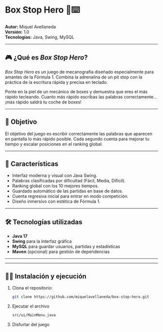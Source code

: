 # Box Stop Hero 🏁⌨️

**Autor:** Miquel Avellaneda  
**Versión:** 1.0  
**Tecnologías:** Java, Swing, MySQL  

---

## 🎮 ¿Qué es *Box Stop Hero*?

*Box Stop Hero* es un juego de mecanografía diseñado especialmente para amantes de la Fórmula 1. Combina la adrenalina de un pit stop con la práctica de la escritura rápida y precisa en teclado.

Ponte en la piel de un mecánico de boxes y demuestra que eres el más rápido tecleando. Cuanto más rápido escribas las palabras correctamente... ¡más rápido saldrá tu coche de boxes!

---

## 🧠 Objetivo

El objetivo del juego es escribir correctamente las palabras que aparecen en pantalla lo más rápido posible. Cada segundo cuenta para mejorar tu tiempo y escalar posiciones en el ranking global.

---

## 🚀 Características

- Interfaz moderna y visual con Java Swing.
- Palabras clasificadas por dificultad (Fácil, Media, Difícil).
- Ranking global con los 10 mejores tiempos.
- Guardado automático de las partidas en base de datos.
- Cuenta regresiva inicial para entrar en modo competición.
- Diseño inmersivo con estética de Fórmula 1.

---

## 🛠️ Tecnologías utilizadas

- **Java 17**  
- **Swing** para la interfaz gráfica  
- **MySQL** para guardar usuarios, partidas y estadísticas  
- **Maven** (opcional) para gestión de dependencias

---

---

## 🧑‍💻 Instalación y ejecución

1. Clona el repositorio:
   ```bash
   git clone https://github.com/miquelavellaneda/box-stop-hero.git
   ```
2. Ejecutar el archivo
   ```bash
   src/ui/MainMenu.java
   ```
3. Disfurtar del juego

